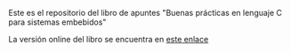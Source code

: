 Este es el repositorio del libro de apuntes
"Buenas prácticas en lenguaje C para sistemas embebidos"

La versión online del libro se encuentra en [este enlace](https://anadiedrichs.github.io/C-for-embedded-systems/index.html)
